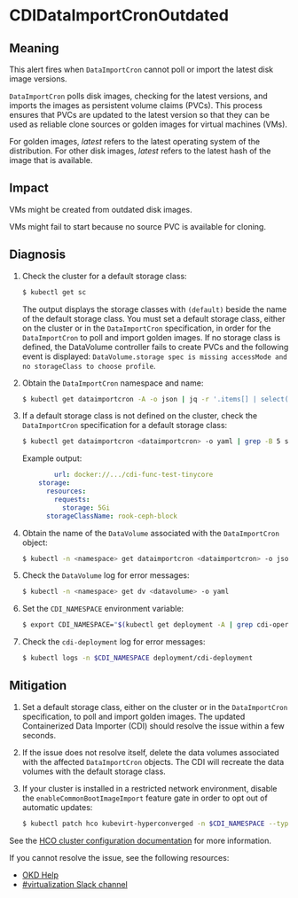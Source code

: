 # CDIDataImportCronOutdated
<!-- Edited by apinnick, Oct. 2022-->

## Meaning

This alert fires when `DataImportCron` cannot poll or import the latest disk image versions.

`DataImportCron` polls disk images, checking for the latest versions, and imports the images as persistent volume claims (PVCs). This process ensures that PVCs are updated to the latest version so that they can be used as reliable clone sources or golden images for virtual machines (VMs).

For golden images, _latest_ refers to the latest operating system of the distribution. For other disk images, _latest_ refers to the latest hash of the image that is available.

## Impact

VMs might be created from outdated disk images.

VMs might fail to start because no source PVC is available for cloning.

## Diagnosis

1. Check the cluster for a default storage class:

   ```bash
   $ kubectl get sc
   ```

   The output displays the storage classes with `(default)` beside the name of the default storage class. You must set a default storage class, either on the cluster or in the `DataImportCron` specification, in order for the `DataImportCron` to poll and import golden images. If no storage class is defined, the DataVolume controller fails to create PVCs and the following event is displayed: `DataVolume.storage spec is missing accessMode and no storageClass to choose profile`.

2. Obtain the `DataImportCron` namespace and name:

   ```bash
   $ kubectl get dataimportcron -A -o json | jq -r '.items[] | select(.status.conditions[] | select(.type == "UpToDate" and .status == "False")) | .metadata.namespace + "/" + .metadata.name'
   ```

3. If a default storage class is not defined on the cluster, check the `DataImportCron` specification for a default storage class:

   ```bash
   $ kubectl get dataimportcron <dataimportcron> -o yaml | grep -B 5 storageClassName
   ```

   Example output:

   ```yaml
           url: docker://.../cdi-func-test-tinycore
       storage:
         resources:
           requests:
             storage: 5Gi
         storageClassName: rook-ceph-block
   ```

4. Obtain the name of the `DataVolume` associated with the `DataImportCron` object:

   ```bash
   $ kubectl -n <namespace> get dataimportcron <dataimportcron> -o json | jq .status.lastImportedPVC.name
   ```

5. Check the `DataVolume` log for error messages:

   ```bash
   $ kubectl -n <namespace> get dv <datavolume> -o yaml
   ```

6. Set the `CDI_NAMESPACE` environment variable:

   ```bash
   $ export CDI_NAMESPACE="$(kubectl get deployment -A | grep cdi-operator | awk '{print $1}')"
   ```

7. Check the `cdi-deployment` log for error messages:

   ```bash
   $ kubectl logs -n $CDI_NAMESPACE deployment/cdi-deployment
   ```

## Mitigation

1. Set a default storage class, either on the cluster or in the `DataImportCron` specification, to poll and import golden images. The updated Containerized Data Importer (CDI) should resolve the issue within a few seconds.

2. If the issue does not resolve itself, delete the data volumes associated with the affected `DataImportCron` objects. The CDI will recreate the data volumes with the default storage class.

3. If your cluster is installed in a restricted network environment, disable the `enableCommonBootImageImport` feature gate in order to opt out of automatic updates:

   ```bash
   $ kubectl patch hco kubevirt-hyperconverged -n $CDI_NAMESPACE --type json -p '[{"op": "replace", "path": "/spec/featureGates/enableCommonBootImageImport", "value": false}]'
   ```

<!--DS: If you cannot resolve the issue, log in to the link:https://access.redhat.com[Customer Portal] and open a support case, attaching the artifacts gathered during the Diagnosis procedure.-->
<!--USstart-->
See the [HCO cluster configuration documentation](https://github.com/kubevirt/hyperconverged-cluster-operator/blob/main/docs/cluster-configuration.md#enablecommonbootimageimport-feature-gate) for more information.

If you cannot resolve the issue, see the following resources:

- [OKD Help](https://www.okd.io/help/)
- [#virtualization Slack channel](https://kubernetes.slack.com/channels/virtualization)
<!--USend-->
